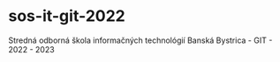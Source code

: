 # sos-it-git-2022
Stredná odborná škola informačných technológií Banská Bystrica - GIT - 2022 - 2023

